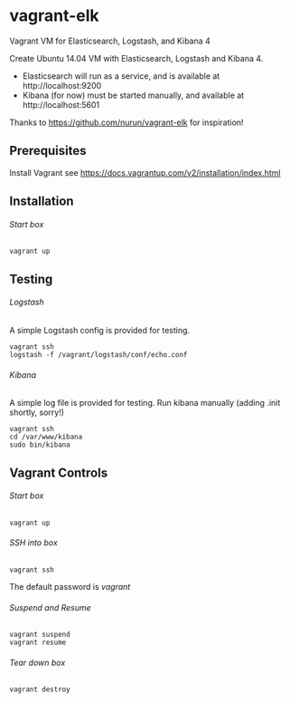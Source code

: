# vagrant-elk
Vagrant VM for Elasticsearch, Logstash, and Kibana 4

Create Ubuntu 14.04 VM with Elasticsearch, Logstash and Kibana 4.

* Elasticsearch will run as a service, and is available at http://localhost:9200
* Kibana (for now) must be started manually, and available at http://localhost:5601

Thanks to https://github.com/nurun/vagrant-elk for inspiration!

## Prerequisites
Install Vagrant see https://docs.vagrantup.com/v2/installation/index.html

## Installation
###### Start box
```Shell
vagrant up
```

## Testing
###### Logstash
A simple Logstash config is provided for testing.

```Shell
vagrant ssh
logstash -f /vagrant/logstash/conf/echo.conf
```

###### Kibana
A simple log file is provided for testing.  Run kibana manually (adding .init shortly, sorry!)

```Shell
vagrant ssh
cd /var/www/kibana
sudo bin/kibana
```

## Vagrant Controls
###### Start box
```Shell
vagrant up
```

###### SSH into box
```Shell
vagrant ssh
```
The default password is *vagrant*

###### Suspend and Resume
```Shell
vagrant suspend
vagrant resume
```

###### Tear down box
```Shell
vagrant destroy
```
